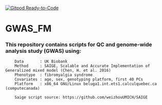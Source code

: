 [![Gitpod Ready-to-Code](https://img.shields.io/badge/Gitpod-Ready--to--Code-blue?logo=gitpod)](https://gitpod.io/#https://github.com/vivek-verma202/GWAS_FM) 

# GWAS_FM

### This repository contains scripts for QC and genome-wide analysis study (GWAS) using:

        Data       : UK Biobank 
        Method     : SAIGE, Scalable and Accurate Implementation of Generalized mixed model (Chen, H. et al. 2016)
        Phenotype  : fibromyalgia syndrome
        Covariates : age, sex, genotyping platform, first 40 PCs
        Platform   : x86_64 GNU/Linux beluga1.int.ets1.calculquebec.ca (computecanada)  

        Saige script source: https://github.com/weizhouUMICH/SAIGE

        

        
